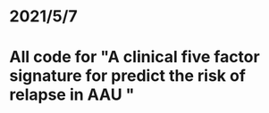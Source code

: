 # 2021/5/7
# All code for "A clinical five factor signature for predict the risk of relapse in AAU "
